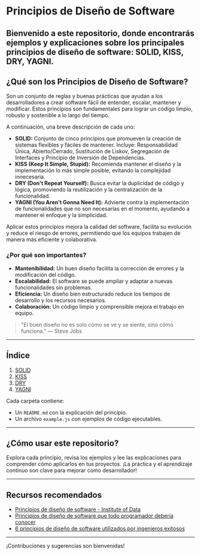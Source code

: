 # Principios de Diseño de Software

Bienvenido a este repositorio, donde encontrarás ejemplos y explicaciones sobre los principales **principios de diseño de software**: SOLID, KISS, DRY, YAGNI.
---

## ¿Qué son los Principios de Diseño de Software?

Son un conjunto de reglas y buenas prácticas que ayudan a los desarrolladores a crear software fácil de entender, escalar, mantener y modificar. Estos principios son fundamentales para lograr un código limpio, robusto y sostenible a lo largo del tiempo.

A continuación, una breve descripción de cada uno:

- **SOLID:** Conjunto de cinco principios que promueven la creación de sistemas flexibles y fáciles de mantener. Incluye: Responsabilidad Única, Abierto/Cerrado, Sustitución de Liskov, Segregación de Interfaces y Principio de Inversión de Dependencias.
- **KISS (Keep It Simple, Stupid):** Recomienda mantener el diseño y la implementación lo más simple posible, evitando la complejidad innecesaria.
- **DRY (Don't Repeat Yourself):** Busca evitar la duplicidad de código y lógica, promoviendo la reutilización y la centralización de la funcionalidad.
- **YAGNI (You Aren't Gonna Need It):** Advierte contra la implementación de funcionalidades que no son necesarias en el momento, ayudando a mantener el enfoque y la simplicidad.

Aplicar estos principios mejora la calidad del software, facilita su evolución y reduce el riesgo de errores, permitiendo que los equipos trabajen de manera más eficiente y colaborativa.

### ¿Por qué son importantes?

- **Mantenibilidad:** Un buen diseño facilita la corrección de errores y la modificación del código.
- **Escalabilidad:** El software se puede ampliar y adaptar a nuevas funcionalidades sin problemas.
- **Eficiencia:** Un diseño bien estructurado reduce los tiempos de desarrollo y los recursos necesarios.
- **Colaboración:** Un código limpio y comprensible mejora el trabajo en equipo.

> "El buen diseño no es solo cómo se ve y se siente, sino cómo funciona." — Steve Jobs

---

## Índice

1. [SOLID](solid/README.md)
2. [KISS](kiss/README.md)
3. [DRY](dry/README.md)
4. [YAGNI](yagni/README.md)

Cada carpeta contiene:
- Un `README.md` con la explicación del principio.
- Un archivo `example.js` con ejemplos de código ejecutables.

---

## ¿Cómo usar este repositorio?

Explora cada principio, revisa los ejemplos y lee las explicaciones para comprender cómo aplicarlos en tus proyectos. ¡La práctica y el aprendizaje continuo son clave para mejorar como desarrollador!

---

## Recursos recomendados

- [Principios de diseño de software - Institute of Data](https://www.institutedata.com/blog/software-design-principles-creating-improved-system-designs/)
- [Principios de diseño de software que todo programador debería conocer](https://medium.com/@peterlee2068/software-design-principles-every-programmer-should-know-c164a83c6f87)
- [6 principios de diseño de software utilizados por ingenieros exitosos](https://swimm.io/learn/system-design/6-software-design-principles-used-by-successful-engineers)

---

¡Contribuciones y sugerencias son bienvenidas!
